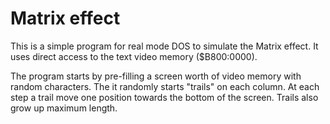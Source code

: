 # Matrix effect

This is a simple program for real mode DOS to simulate the Matrix effect. It
uses direct access to the text video memory ($B800:0000).

The program starts by pre-filling a screen worth of video memory with random
characters. The it randomly starts "trails" on each column. At each step a trail
move one position towards the bottom of the screen. Trails also grow up maximum
length.
